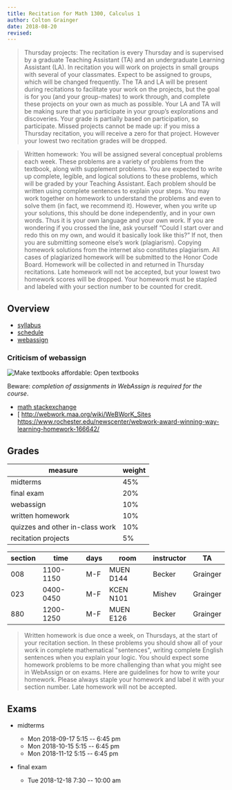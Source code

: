 ```yaml
---
title: Recitation for Math 1300, Calculus 1
author: Colton Grainger
date: 2018-08-20
revised:
---
```


> Thursday projects: The recitation is every Thursday and is supervised by a graduate Teaching Assistant (TA) and an undergraduate Learning Assistant (LA). In recitation you will work on projects in small groups with several of your classmates. Expect to be assigned to groups, which will be changed frequently. The TA and LA will be present during recitations to facilitate your work on the projects, but the goal is for you (and your group-mates) to work through, and complete these projects on your own as much as possible. Your LA and TA will be making sure that you participate in your group’s explorations and discoveries. Your grade is partially based on participation, so participate. Missed projects cannot be made up: if you miss a Thursday recitation, you will receive a zero for that project. However your lowest two recitation grades will be dropped.

> Written homework: You will be assigned several conceptual problems each week. These problems are a variety of problems from the textbook, along with supplement problems. You are expected to write up complete, legible, and logical solutions to these problems, which will be graded by your Teaching Assistant. Each problem should be written using complete sentences to explain your steps. You may work together on homework to understand the problems and even to solve them (in fact, we recommend it). However, when you write up your solutions, this should be done independently, and in your own words. Thus it is your own language and your own work. If you are wondering if you crossed the line, ask yourself “Could I start over and redo this on my own, and would it basically look like this?” If not, then you are submitting someone else’s work (plagiarism). Copying homework solutions from the internet also constitutes plagiarism. All cases of plagiarized homework will be submitted to the Honor Code Board. Homework will be collected in and returned in Thursday recitations. Late homework will not be accepted, but your lowest two homework scores will be dropped. Your homework must be stapled and labeled with your section number to be counted for credit.

## Overview

- [syllabus](https://math.colorado.edu/math1300/MATH1300SyllabusFall2018.pdf)
- [schedule](https://math.colorado.edu/math1300/1300schedule.html)
- [webassign](https://www.webassign.net/colorado/login.html)

### Criticism of webassign

![Make textbooks affordable: Open textbooks](https://en.wikipedia.org/wiki/Open_textbook#/media/File:Open-textbooks.png)

Beware: *completion of assignments in WebAssign is required for the course*.

- [math stackexchange](https://math.stackexchange.com/questions/479883/online-homework-testing-systems)
- [
http://webwork.maa.org/wiki/WeBWorK_Sites
https://www.rochester.edu/newscenter/webwork-award-winning-way-learning-homework-166642/

## Grades 

measure | weight
--- | ---
midterms  | 45%
final exam  | 20%
webassign  | 10%
written homework  | 10%
quizzes and other in-class work  | 10%
recitation projects  | 5%

section   | time        | days   | room        | instructor   | TA
-------   | ----        | ----   | ----        | --------     | ------
008       | 1100-1150   | M-F    | MUEN D144   | Becker       | Grainger
023       | 0400-0450   | M-F    | KCEN N101   | Mishev       | Grainger
880       | 1200-1250   | M-F    | MUEN E126   | Becker       | Grainger

>  Written homework is due once a week, on Thursdays, at the start of your recitation section. In these problems you should show all of your work in complete mathematical "sentences", writing complete English sentences when you explain your logic. You should expect some homework problems to be more challenging than what you might see in WebAssign or on exams. Here are guidelines for how to write your homework. Please always staple your homework and label it with your section number. Late homework will not be accepted. 

## Exams

- midterms

    - Mon 2018-09-17 5:15 -- 6:45 pm
    - Mon 2018-10-15 5:15 -- 6:45 pm
    - Mon 2018-11-12 5:15 -- 6:45 pm

- final exam

    - Tue 2018-12-18 7:30 -- 10:00 am
